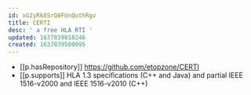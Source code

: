 ```yaml
---
id: xG2yRk8SrQ8FUnQuthRgv
title: CERTI
desc: ' a free HLA RTI '
updated: 1637839818246
created: 1637839500095
---
```



- [[p.hasRepository]] https://github.com/etopzone/CERTI
- [[p.supports]] HLA 1.3 specifications (C++ and Java) and partial IEEE 1516-v2000 and IEEE 1516-v2010 (C++)
